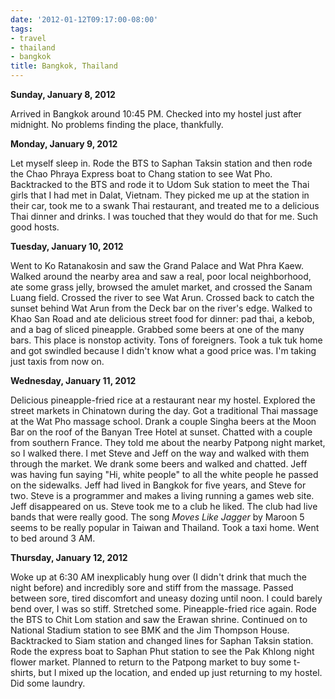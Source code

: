 ```yaml
---
date: '2012-01-12T09:17:00-08:00'
tags:
- travel
- thailand
- bangkok
title: Bangkok, Thailand
---
```


**Sunday, January 8, 2012**

Arrived in Bangkok around 10:45 PM. Checked into my hostel just after midnight. No problems finding the place, thankfully.

**Monday, January 9, 2012**

Let myself sleep in. Rode the BTS to Saphan Taksin station and then rode the Chao Phraya Express boat to Chang station to see Wat Pho. Backtracked to the BTS and rode it to Udom Suk station to meet the Thai girls that I had met in Dalat, Vietnam. They picked me up at the station in their car, took me to a swank Thai restaurant, and treated me to a delicious Thai dinner and drinks. I was touched that they would do that for me. Such good hosts.

**Tuesday, January 10, 2012**

Went to Ko Ratanakosin and saw the Grand Palace and Wat Phra Kaew. Walked around the nearby area and saw a real, poor local neighborhood, ate some grass jelly, browsed the amulet market, and crossed the Sanam Luang field. Crossed the river to see Wat Arun. Crossed back to catch the sunset behind Wat Arun from the Deck bar on the river's edge. Walked to Khao San Road and ate delicious street food for dinner: pad thai, a kebob, and a bag of sliced pineapple. Grabbed some beers at one of the many bars. This place is nonstop activity. Tons of foreigners. Took a tuk tuk home and got swindled because I didn't know what a good price was. I'm taking just taxis from now on.

**Wednesday, January 11, 2012**

Delicious pineapple-fried rice at a restaurant near my hostel. Explored the street markets in Chinatown during the day. Got a traditional Thai massage at the Wat Pho massage school. Drank a couple Singha beers at the Moon Bar on the roof of the Banyan Tree Hotel at sunset. Chatted with a couple from southern France. They told me about the nearby Patpong night market, so I walked there. I met Steve and Jeff on the way and walked with them through the market. We drank some beers and walked and chatted. Jeff was having fun saying "Hi, white people" to all the white people he passed on the sidewalks. Jeff had lived in Bangkok for five years, and Steve for two. Steve is a programmer and makes a living running a games web site. Jeff disappeared on us. Steve took me to a club he liked. The club had live bands that were really good. The song *Moves Like Jagger* by Maroon 5 seems to be really popular in Taiwan and Thailand. Took a taxi home. Went to bed around 3 AM.

**Thursday, January 12, 2012**

Woke up at 6:30 AM inexplicably hung over (I didn't drink that much the night before) and incredibly sore and stiff from the massage. Passed between sore, tired discomfort and uneasy dozing until noon. I could barely bend over, I was so stiff. Stretched some. Pineapple-fried rice again. Rode the BTS to Chit Lom station and saw the Erawan shrine. Continued on to National Stadium station to see BMK and the Jim Thompson House. Backtracked to Siam station and changed lines for Saphan Taksin station. Rode the express boat to Saphan Phut station to see the Pak Khlong night flower market. Planned to return to the Patpong market to buy some t-shirts, but I mixed up the location, and ended up just returning to my hostel. Did some laundry.
